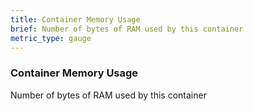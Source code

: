 ```yaml
---
title: Container Memory Usage
brief: Number of bytes of RAM used by this container
metric_type: gauge
---
```


### Container Memory Usage

Number of bytes of RAM used by this container
